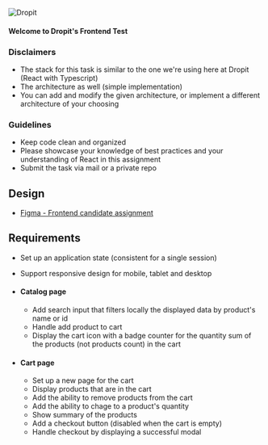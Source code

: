 ![Dropit](src/tools/assets/logo-dropit-business.svg)

#### Welcome to Dropit's Frontend Test

### Disclaimers

* The stack for this task is similar to the one we're using here at Dropit (React with Typescript) 
* The architecture as well (simple implementation)  
* You can add and modify the given architecture, or implement a different architecture of your choosing

### Guidelines

* Keep code clean and organized
* Please showcase your knowledge of best practices and your understanding of React in this assignment
* Submit the task via mail or a private repo

## Design
* [Figma - Frontend candidate assignment](https://www.figma.com/file/zehb6VC6ZpbEvp62IAaRxL/Front-end-candidate-assignment?node-id=0%3A1&t=aT2jSLECAAMMGv8r-0)

## Requirements

* Set up an application state (consistent for a single session)
* Support responsive design for mobile, tablet and desktop

* #### Catalog page
    * Add search input that filters locally the displayed data by product's name or id
    * Handle add product to cart
    * Display the cart icon with a badge counter for the quantity sum of the products (not products count) in the cart
      
* #### Cart page
    * Set up a new page for the cart
    * Display products that are in the cart
    * Add the ability to remove products from the cart
    * Add the ability to chage to a product's quantity
    * Show summary of the products
    * Add a checkout button (disabled when the cart is empty)
    * Handle checkout by displaying a successful modal
